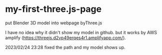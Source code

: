 # my-first-three.js-page
put Blender 3D model into webpage byThree.js

I have no idea why it didn't show my model in github.
but it works by AWS amplify (https://threejs.d2vp49erqes4r1.amplifyapp.com/).

2023/02/24 23:28
fixed the path and my model shows up.
